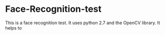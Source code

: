 # Face-Recognition-test
This is a face recognition test. It uses python 2.7 and the OpenCV library. It helps to 
